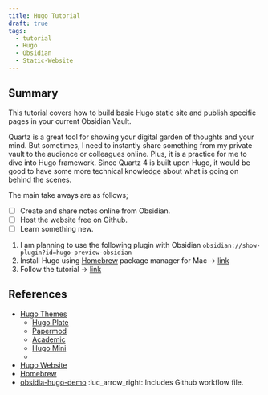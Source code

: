 ```yaml
---
title: Hugo Tutorial
draft: true
tags:
  - tutorial
  - Hugo
  - Obsidian
  - Static-Website
---
```


## Summary
This tutorial covers how to build basic Hugo static site and publish specific pages in your current Obsidian Vault.

Quartz is a great tool for showing your digital garden of thoughts and your mind. But sometimes, I need to instantly share something from my private vault to the audience or colleagues online. Plus, it is a practice for me to dive into Hugo framework. Since Quartz 4 is built upon Hugo, it would be good to have some more technical knowledge about what is going on behind the scenes. 

The main take aways are as follows;
- [ ] Create and share notes online from Obsidian.
- [ ] Host the website free on Github.
- [ ] Learn something new.

1. I am planning to use the following plugin with Obsidian `obsidian://show-plugin?id=hugo-preview-obsidian`
2. Install Hugo using [Homebrew](https://brew.sh/) package manager for Mac →  [link](https://gohugo.io/installation/macos/#homebrew)
3. Follow the tutorial → [link](https://quantick.dev/posts/obsidian-hugo/)

## References
- [Hugo Themes](https://themes.gohugo.io/)
	- [Hugo Plate](https://themes.gohugo.io/themes/hugoplate/)
	- [Papermod](https://themes.gohugo.io/themes/hugo-papermod/)
	- [Academic](https://themes.gohugo.io/themes/theme-academic-cv/)
	- [Hugo Mini](https://github.com/nodejh/hugo-theme-mini)
	- 
- [Hugo Website](https://gohugo.io/)
- [Homebrew](https://www.brew.sh) 
- [obsidia-hugo-demo](https://github.com/quantk/obsidian-hugo-demo) :luc_arrow_right: Includes Github workflow file.

